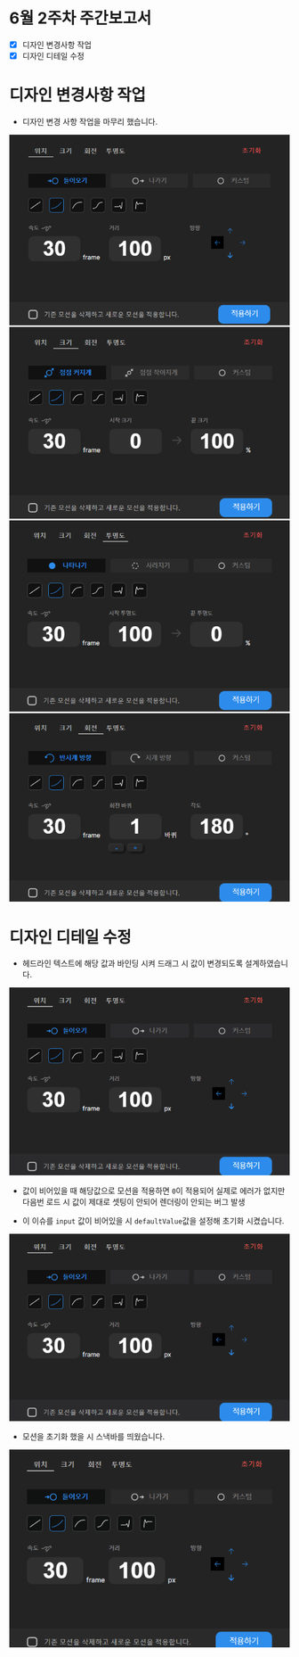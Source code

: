 # 6월 2주차 주간보고서

- [x] 디자인 변경사항 작업
- [x] 디자인 디테일 수정

# 디자인 변경사항 작업

- 디자인 변경 사항 작업을 마무리 했습니다.

![위치](./asset/위치.png)  
![크기](./asset/크기.png)  
![위치](./asset/투명도.png)  
![위치](./asset/회전.png)

# 디자인 디테일 수정

- 헤드라인 텍스트에 해당 값과 바인딩 시켜 드래그 시 값이 변경되도록 설계하였습니다.

![드래그](./asset/%EB%93%9C%EB%9E%98%EA%B7%B8.gif)

- 값이 비어있을 때 해당값으로 모션을 적용하면 `0`이 적용되어 실제로 에러가 없지만 다음번 로드 시 값이 제대로 셋팅이 안되어 렌더링이 안되는 버그 발생

- 이 이슈를 `input` 값이 비어있을 시 `defaultValue`값을 설정해 초기화 시켰습니다.

![드래그](./asset/블러.gif)

- 모션을 초기화 했을 시 스낵바를 띄웠습니다.

![드래그](./asset/초기화.gif)
